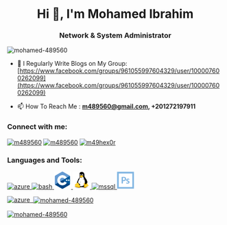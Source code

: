 <h1 align="center">Hi 👋, I'm Mohamed Ibrahim</h1>
<h3 align="center">Network & System Administrator</h3>

<p align="left"> <img src="https://komarev.com/ghpvc/?username=mohamed-489560&label=Profile%20views&color=0e75b6&style=flat" alt="mohamed-489560" /> </p>

- 📝 I Regularly Write Blogs on My Group: [https://www.facebook.com/groups/961055997604329/user/100007600262099](https://www.facebook.com/groups/961055997604329/user/100007600262099)

- 📫 How To Reach Me : **m489560@gmail.com, +201272197911**

<h3 align="left">Connect with me:</h3>
<p align="left">
<a href="https://linkedin.com/in/m489560" target="blank"><img align="center" src="https://raw.githubusercontent.com/rahuldkjain/github-profile-readme-generator/master/src/images/icons/Social/linked-in-alt.svg" alt="m489560" height="30" width="40" /></a>
<a href="https://fb.com/m489560" target="blank"><img align="center" src="https://raw.githubusercontent.com/rahuldkjain/github-profile-readme-generator/master/src/images/icons/Social/facebook.svg" alt="m489560" height="30" width="40" /></a>
<a href="https://instagram.com/m49hex0r" target="blank"><img align="center" src="https://raw.githubusercontent.com/rahuldkjain/github-profile-readme-generator/master/src/images/icons/Social/instagram.svg" alt="m49hex0r" height="30" width="40" /></a>
</p>

<h3 align="left">Languages and Tools:</h3>
<p align="left"> <a href="https://azure.microsoft.com/en-in/" target="_blank" rel="noreferrer"> <img src="https://www.vectorlogo.zone/logos/microsoft_azure/microsoft_azure-icon.svg" alt="azure" width="40" height="40"/> </a> <a href="https://www.gnu.org/software/bash/" target="_blank" rel="noreferrer"> <img src="https://www.vectorlogo.zone/logos/gnu_bash/gnu_bash-icon.svg" alt="bash" width="40" height="40"/> </a> <a href="https://www.w3schools.com/cpp/" target="_blank" rel="noreferrer"> <img src="https://raw.githubusercontent.com/devicons/devicon/master/icons/cplusplus/cplusplus-original.svg" alt="cplusplus" width="40" height="40"/> </a> <a href="https://www.linux.org/" target="_blank" rel="noreferrer"> <img src="https://raw.githubusercontent.com/devicons/devicon/master/icons/linux/linux-original.svg" alt="linux" width="40" height="40"/> </a> <a href="https://www.microsoft.com/en-us/sql-server" target="_blank" rel="noreferrer"> <img src="https://www.svgrepo.com/show/303229/microsoft-sql-server-logo.svg" alt="mssql" width="40" height="40"/> </a> <a href="https://www.photoshop.com/en" target="_blank" rel="noreferrer"> <img src="https://raw.githubusercontent.com/devicons/devicon/master/icons/photoshop/photoshop-line.svg" alt="photoshop" width="40" height="40"/> </a> </p>

<p align="left"> <a href="https://azure.microsoft.com/en-in/" target="_blank" rel="noreferrer"> <img 
src="https://www.vectorlogo.zone/logos/microsoft_azure/microsoft_azure-icon.svg" alt="azure" width="40" height="40"/> </a> <a href="https://www.gnu.org/software/bash/" 

<p>&nbsp;<img align="center" src="https://github-readme-stats.vercel.app/api?username=mohamed-489560&show_icons=true&locale=en" alt="mohamed-489560" /></p>

<p><img align="center" src="https://github-readme-streak-stats.herokuapp.com/?user=mohamed-489560&" alt="mohamed-489560" /></p>
